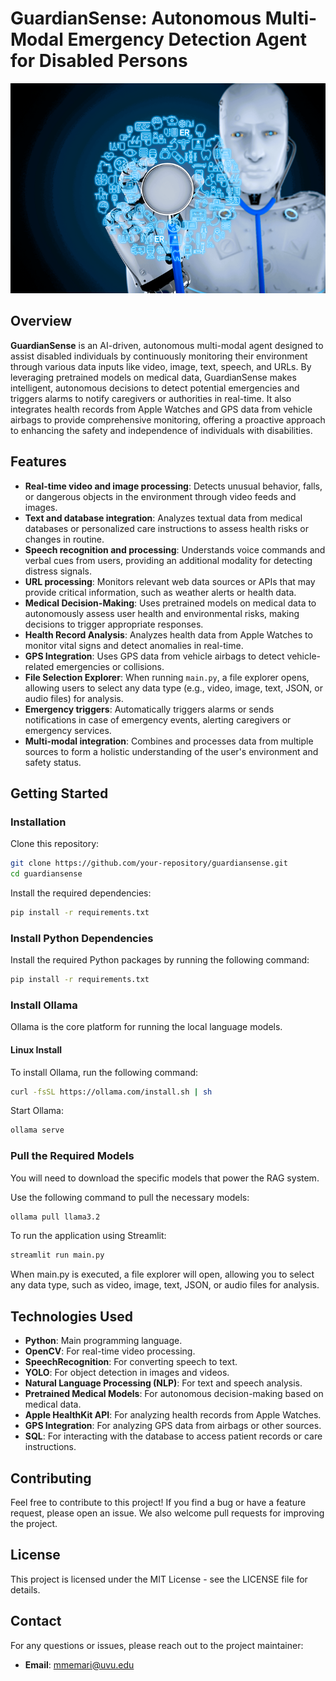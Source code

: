 # **GuardianSense: Autonomous Multi-Modal Emergency Detection Agent for Disabled Persons**

![GuardianSense AI](./AI_doctor.png)

## Overview  
**GuardianSense** is an AI-driven, autonomous multi-modal agent designed to assist disabled individuals by continuously monitoring their environment through various data inputs like video, image, text, speech, and URLs. By leveraging pretrained models on medical data, GuardianSense makes intelligent, autonomous decisions to detect potential emergencies and triggers alarms to notify caregivers or authorities in real-time. It also integrates health records from Apple Watches and GPS data from vehicle airbags to provide comprehensive monitoring, offering a proactive approach to enhancing the safety and independence of individuals with disabilities.

## Features  
- **Real-time video and image processing**: Detects unusual behavior, falls, or dangerous objects in the environment through video feeds and images.
- **Text and database integration**: Analyzes textual data from medical databases or personalized care instructions to assess health risks or changes in routine.
- **Speech recognition and processing**: Understands voice commands and verbal cues from users, providing an additional modality for detecting distress signals.
- **URL processing**: Monitors relevant web data sources or APIs that may provide critical information, such as weather alerts or health data.
- **Medical Decision-Making**: Uses pretrained models on medical data to autonomously assess user health and environmental risks, making decisions to trigger appropriate responses.
- **Health Record Analysis**: Analyzes health data from Apple Watches to monitor vital signs and detect anomalies in real-time.
- **GPS Integration**: Uses GPS data from vehicle airbags to detect vehicle-related emergencies or collisions.
- **File Selection Explorer**: When running `main.py`, a file explorer opens, allowing users to select any data type (e.g., video, image, text, JSON, or audio files) for analysis.
- **Emergency triggers**: Automatically triggers alarms or sends notifications in case of emergency events, alerting caregivers or emergency services.
- **Multi-modal integration**: Combines and processes data from multiple sources to form a holistic understanding of the user's environment and safety status.

## Getting Started  

### Installation

Clone this repository:
```bash
git clone https://github.com/your-repository/guardiansense.git
cd guardiansense
```

Install the required dependencies:
```bash
pip install -r requirements.txt
```

### Install Python Dependencies
Install the required Python packages by running the following command:
```bash
pip install -r requirements.txt
```

### Install Ollama  
Ollama is the core platform for running the local language models.


#### Linux Install
To install Ollama, run the following command:
```bash
curl -fsSL https://ollama.com/install.sh | sh
```

Start Ollama:
```bash
ollama serve
```

### Pull the Required Models
You will need to download the specific models that power the RAG system.

Use the following command to pull the necessary models:
```bash
ollama pull llama3.2
```

To run the application using Streamlit:
```bash
streamlit run main.py
```

When main.py is executed, a file explorer will open, allowing you to select any data type, such as video, image, text, JSON, or audio files for analysis.


## Technologies Used
- **Python**: Main programming language.
- **OpenCV**: For real-time video processing.
- **SpeechRecognition**: For converting speech to text.
- **YOLO**: For object detection in images and videos.
- **Natural Language Processing (NLP)**: For text and speech analysis.
- **Pretrained Medical Models**: For autonomous decision-making based on medical data.
- **Apple HealthKit API**: For analyzing health records from Apple Watches.
- **GPS Integration**: For analyzing GPS data from airbags or other sources.
- **SQL**: For interacting with the database to access patient records or care instructions.

## Contributing  
Feel free to contribute to this project! If you find a bug or have a feature request, please open an issue. We also welcome pull requests for improving the project.

## License  
This project is licensed under the MIT License - see the LICENSE file for details.

## Contact  
For any questions or issues, please reach out to the project maintainer:  
- **Email**: mmemari@uvu.edu
